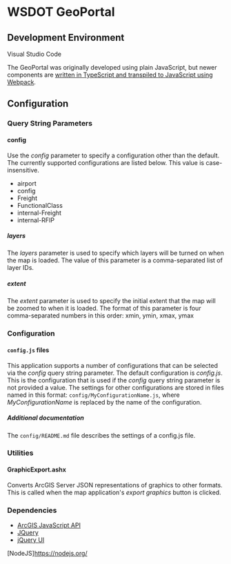 ﻿WSDOT GeoPortal
===============

Development Environment
-----------------------

Visual Studio Code

The GeoPortal was originally developed using plain JavaScript, but newer components are [written in TypeScript and transpiled to JavaScript using Webpack](https://webpack.js.org/guides/typescript/).

Configuration
-------------

### Query String Parameters ###

#### config ####
Use the *config* parameter to specify a configuration other than the default. The currently supported configurations are listed below.  This value is case-insensitive.

* airport
* config
* Freight
* FunctionalClass
* internal-Freight
* internal-RFIP

##### layers #####
The *layers* parameter is used to specify which layers will be turned on when the map is loaded.
The value of this parameter is a comma-separated list of layer IDs.

##### extent #####
The *extent* parameter is used to specify the initial extent that the map will be zoomed to when it is loaded.
The format of this parameter is four comma-separated numbers in this order: xmin, ymin, xmax, ymax


### Configuration ###

#### `config.js` files ####
This application supports a number of configurations that can be selected via the *config* query string parameter.
The default configuration is *config.js*.  This is the configuration that is used if the *config* query string parameter is not provided a value.
The settings for other configurations are stored in files named in this format: `config/MyConfigurationName.js`, where *MyConfigurationName* is replaced by the name of the configuration.

##### Additional documentation #####
The `config/README.md` file describes the settings of a config.js file.

### Utilities ###

#### GraphicExport.ashx ####
Converts ArcGIS Server JSON representations of graphics to other formats.  This is called when the map application's *export graphics* button is clicked.

### Dependencies ###

* [ArcGIS JavaScript API]
* [JQuery]
* [jQuery UI]

[ArcGIS JavaScript API]:http://links.esri.com/javascript
[JQuery]:http://jquery.com
[jQuery UI]:http://jqueryui.com
[NodeJS]https://nodejs.org/
